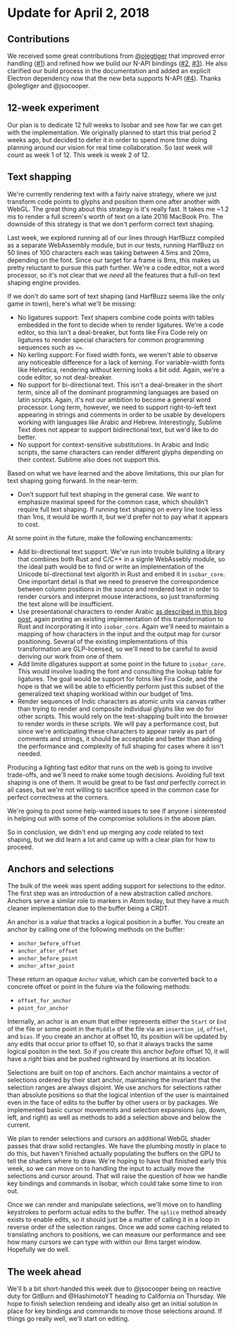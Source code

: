 # Update for April 2, 2018

## Contributions

We received some great contributions from [@olegtiger](https://github.com/olegtiger) that improved error handling ([#1](https://github.com/siberianmh/isobar/pull/1)) and refined how we build our N-API bindings ([#2](https://github.com/siberianmh/isobar/pull/2), [#3](https://github.com/siberianmh/isobar/pull/3)). He also clarified our build process in the documentation and added an explicit Electron dependency now that the new beta supports N-API ([#4](https://github.com/siberianmh/isobar/pull/4)). Thanks @olegtiger and @jsocooper.

## 12-week experiment

Our plan is to dedicate 12 full weeks to Isobar and see how far we can get with the implementation. We originally planned to start this trial period 2 weeks ago, but decided to defer it in order to spend more time doing planning around our vision for real time collaboration. So last week will count as week 1 of 12. This week is week 2 of 12.

## Text shapping

We're currently rendering text with a fairly naive strategy, where we just transform code points to glyphs and position them one after another with WebGL. The great thing about this strategy is it's really fast. It takes me ~1.2 ms to render a full screen's worth of text on a late 2016 MacBook Pro. The downside of this strategy is that we don't perform correct text shaping.

Last week, we explored running all of our lines through HarfBuzz compiled as a separate WebAssembly module, but in our tests, running HarfBuzz on 50 lines of 100 characters each was taking between 4.5ms and 20ms, depending on the font. Since our target for a frame is 8ms, this makes us pretty reluctant to pursue this path further. We're a code editor, not a word processor, so it's not clear that we *need* all the features that a full-on text shaping engine provides.

If we don't do same sort of text shaping (and HarfBuzz seems like the only game in town), here's what we'll be missing:

* No ligatures support: Text shapers combine code points with tables embedded in the font to decide when to render ligatures. We're a code editor, so this isn't a deal-breaker, but fonts like Fira Code rely on ligatures to render special characters for common programming sequences such as `<=`.
* No kerling support: For fixed width fonts, we weren't able to observe any noticeable difference for a lack of kerning. For variable-width fonts like Helvetica, rendering without kerning looks a bit odd. Again, we're a code editor, so not deal-breaker.
* No support for bi-directional text. This isn't a deal-breaker in the short term, since all of the dominant programming languages are based on latin scripts. Again, it's not our ambition to become a general word processor. Long term, however, we need to support right-to-left text appearing in strings and comments in order to be usable by developers working with languages like Arabic and Hebrew. Interestingly, Sublime Text does not appear to support bidirectional text, but we'd like to do better.
* No support for context-sensitive substitutions. In Arabic and Indic scripts, the same characters can render different glyphs depending on their context. Sublime also does not support this.

Based on what we have learned and the above limitations, this our plan for text shaping going forward. In the near-term:

* Don't support full text shaping in the general case. We want to emphasize maximal speed for the common case, which shouldn't require full text shaping. If running text shaping on every line took less than 1ms, it would be worth it, but we'd prefer not to pay what it appears to cost.

At some point in the future, make the following enchancements:

* Add bi-directional text support. We've run into trouble building a library that combines both Rust and C/C++ in a signle WebAssebly module, so the ideal path would be to find or write an implementation of the Unicode bi-directional text algorith in Rust and embed it in `isobar_core`. One important detail is that we need to preserve the correspondence between column positions in the source and rendered text in order to render cursors and interpret mouse interactions, so just transforming the text alone will be insufficient.
* Use presentational characters to render Arabic [as described in this blog post](https://blog.mapbox.com/improving-arabic-and-hebrew-text-in-map-labels-fd184cf5ebd1), again proting an existing implementation of this transformation to Rust and incorporating it into `isobar_core`. Again we'll need to maintain a mapping of how characters in the input and the output map for cursor positioning. Several of the existing implementations of this transformation are GLP-licensed, so we'll need to be careful to avoid deriving our work from one of them.
* Add limite dligatures support at some point in the future to `isobar_core`. This would involve loading the font and consulting the lookup table for ligatures. The goal would be support for fotns like Fira Code, and the hope is that we will be able to efficiently perform just this subset of the generalized text shaping workload within our budget of 1ms.
* Render sequences of Indic characters as atomic units via canvas rather than trying to render and composite individual glyphs like we do for other scripts. This would rely on the text-shapping built into the browser to render words in these scripts. We will pay a performance cost, but since we're anticipating these characters to appear rarely as part of comments and strings, it should be acceptable and better than adding the performance and complexity of full shaping for cases where it isn't needed.

Producing a lighting fast editor that runs on the web is going to involve trade-offs, and we'll need to make some tough decisions. Avoiding full text shaping is one of them. It would be great to be fast *and* perfectly correct in all cases, but we're not willing to sacrifice speed in the common case for perfect correctness at the corners.

We're going to post some help-wanted issues to see if anyone i sinterested in helping out with some of the compromise solutions in the above plan.

So in conclusion, we didn't end up merging any *code* related to text shaping, but we did learn a lot and came up with a clear plan for how to proceed.

## Anchors and selections

The bulk of the week was spent adding support for selections to the editor. The first step was an introduction of a new abstraction called *anchors*. Anchors serve a similar role to markers in Atom today, but they have a much cleaner implementation due to the buffer being a CRDT.

An anchor is a *value* that tracks a logical position in a buffer. You create an anchor by calling one of the following methods on the buffer:

* `anchor_before_offset`
* `anchor_after_offset`
* `anchor_before_point`
* `anchor_after_point`

These return an opaque `Anchor` value, which can be converted back to a concrete offset or point in the future via the following methods:

* `offset_for_anchor`
* `point_for_anchor`

Internally, an achor is an enum that either represents either the `Start` or `End` of the file or some point in the `Middle` of the file via an `insertion_id`, `offset`, and `bias`. If you create an anchor at offset 10, its position will be updated by any edits that occur prior to offset 10, so that it always tracks the same logical positon in the text. So if you create this anchor *before* offset 10, it will have a *right* bias and be pushed rightward by insertions at its location.

Selections are built on top of anchors. Each anchor maintains a vector of selections ordered by their start anchor, maintaining the invariant that the selection ranges are always disjoint. We use anchors for selections rather than absolute positions so that the logical intention of the user is maintained even in the face of edits to the buffer by other users or by packages. We implemented basic cursor movements and selection expansions (up, down, left, and right) as well as methods to add a selection above and below the current.

We plan to render selections and cursors an additional WebGL shader passes that draw solid rectangles. We have the plumbing mostly in place to do this, but haven't finished actually populating the buffers on the GPU to tell the shaders where to draw. We're hoping to have that finished early this week, so we can move on to handling the input to actually move the selections and cursor around. That will raise the question of how we handle key bindings and commands in Isobar, which could take some time to iron out.

Once we can render and manipulate selections, we'll move on to handling keystrokes to perform actual edits to the buffer. The `splice` method already exists to enable edits, so it should just be a matter of calling it in a loop in reverse order of the selection ranges. Once we add some caching related to translating anchors to positions, we can measure our performance and see how many cursors we can type with within our 8ms target window. Hopefully we do well.

## The week ahead

We'll b a bit short-handed this week due to @jsocooper being on reactive duty for GitBurn and @HashimotoYT heading to California on Thursday. We hope to finish selection rendeing and ideally also get an initial solution in place for key bindings and commands to move those selections around. If things go really well, we'll start on editing.
